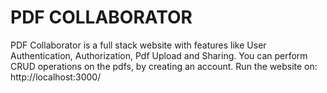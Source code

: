 # PDF COLLABORATOR
PDF Collaborator is a full stack website with features like User Authentication, Authorization, Pdf Upload and Sharing.
You can perform CRUD operations on the pdfs, by creating an account.
Run the website on: http://localhost:3000/ 
